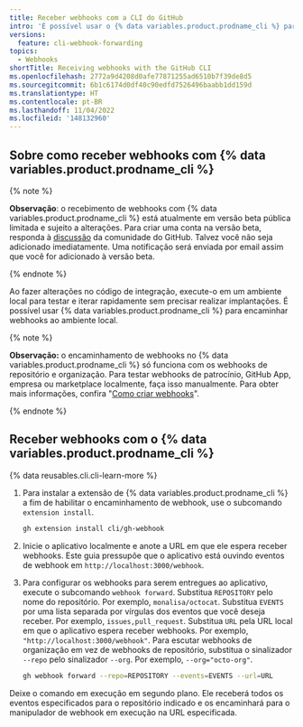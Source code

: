 ```yaml
---
title: Receber webhooks com a CLI do GitHub
intro: 'É possível usar o {% data variables.product.prodname_cli %} para testar webhooks no ambiente de desenvolvimento sem a complexidade do encaminhamento de porta ou de ferramentas de terceiros.'
versions:
  feature: cli-webhook-forwarding
topics:
  - Webhooks
shortTitle: Receiving webhooks with the GitHub CLI
ms.openlocfilehash: 2772a9d4208d0afe77871255ad6510b7f39de8d5
ms.sourcegitcommit: 6b1c6174d0df40c90edfd7526496baabb1dd159d
ms.translationtype: HT
ms.contentlocale: pt-BR
ms.lasthandoff: 11/04/2022
ms.locfileid: '148132960'
---
```

## Sobre como receber webhooks com {% data variables.product.prodname_cli %}

{% note %}

**Observação**: o recebimento de webhooks com {% data variables.product.prodname_cli %} está atualmente em versão beta pública limitada e sujeito a alterações. Para criar uma conta na versão beta, responda à [discussão](https://github.com/orgs/community/discussions/38261) da comunidade do GitHub. Talvez você não seja adicionado imediatamente. Uma notificação será enviada por email assim que você for adicionado à versão beta.

{% endnote %}

Ao fazer alterações no código de integração, execute-o em um ambiente local para testar e iterar rapidamente sem precisar realizar implantações. É possível usar {% data variables.product.prodname_cli %} para encaminhar webhooks ao ambiente local.

{% note %}

**Observação:** o encaminhamento de webhooks no {% data variables.product.prodname_cli %} só funciona com os webhooks de repositório e organização. Para testar webhooks de patrocínio, GitHub App, empresa ou marketplace localmente, faça isso manualmente. Para obter mais informações, confira "[Como criar webhooks](/developers/webhooks-and-events/webhooks/creating-webhooks)".

{% endnote %}

## Receber webhooks com o {% data variables.product.prodname_cli %}

{% data reusables.cli.cli-learn-more %}

1. Para instalar a extensão de {% data variables.product.prodname_cli %} a fim de habilitar o encaminhamento de webhook, use o subcomando `extension install`. 

   ```sh
   gh extension install cli/gh-webhook
   ```


1. Inicie o aplicativo localmente e anote a URL em que ele espera receber webhooks. Este guia pressupõe que o aplicativo está ouvindo eventos de webhook em `http://localhost:3000/webhook`.

1. Para configurar os webhooks para serem entregues ao aplicativo, execute o subcomando `webhook forward`. Substitua `REPOSITORY` pelo nome do repositório. Por exemplo, `monalisa/octocat`. Substitua `EVENTS` por uma lista separada por vírgulas dos eventos que você deseja receber. Por exemplo, `issues,pull_request`. Substitua `URL` pela URL local em que o aplicativo espera receber webhooks. Por exemplo, `"http://localhost:3000/webhook"`.  Para escutar webhooks de organização em vez de webhooks de repositório, substitua o sinalizador `--repo` pelo sinalizador `--org`. Por exemplo, `--org="octo-org"`.


   ```sh
   gh webhook forward --repo=REPOSITORY --events=EVENTS --url=URL
   ```

  Deixe o comando em execução em segundo plano. Ele receberá todos os eventos especificados para o repositório indicado e os encaminhará para o manipulador de webhook em execução na URL especificada.
